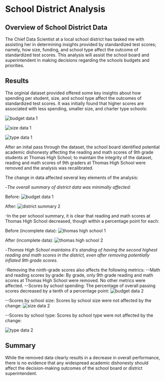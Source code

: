 # School District Analysis

## Overview of School District Data

The Chief Data Scientist at a local school district has tasked me with assisting her in determining insights provided by standardized test scores; namely, how size, funding, and school type affect the outcome of standardized test scores. This analysis will assist the school board and superintendent in making decisions regarding the schools budgets and priorities.

## Results

The orginial dataset provided offered some key insights about how spending per student, size, and school type affect the outcomes of standardized test scores. It was initially found that higher scores are associated with less spending, smaller size, and charter type schools:

![budget data 1](https://user-images.githubusercontent.com/94264643/149648018-2f070975-c62b-470b-85e5-4ea1341419e7.png)

![size data 1](https://user-images.githubusercontent.com/94264643/149648020-54673b98-d2e6-418b-a99a-8787f65fbd5b.png)

![type data 1](https://user-images.githubusercontent.com/94264643/149648026-a53d9e0b-de72-47e7-8890-e2b39d6796e0.png)

After an inital pass through the dataset, the school board identified potential academic dishonesty affecting the reading and math scores of 9th grade students at Thomas High School; to maintain the integrity of the dataset, reading and math scores of 9th graders at Thomas High School were removed and the analysis was recalibrated.

The change in data affected several key elements of the analysis:

-*The overall summary of district data was minimally affected:*

Before:
![budget data 1](https://user-images.githubusercontent.com/94264643/149648669-2b7e688a-4f09-419d-bc5d-3d5afe4d4493.png)

After:
![district summary 2](https://user-images.githubusercontent.com/94264643/149648124-506ce538-e219-44e6-a55b-ddc9a7028623.png)

-In the per schoool summary, it is clear that reading and math scores at Thomas High School decreased, though within a percentage point for each:

Before (incomplete data):
![thomas high school 1](https://user-images.githubusercontent.com/94264643/149648360-aea2be36-69dd-4a95-8bea-d65d8c93b5d4.png)

After (incomplete data):
![thomas high school 2](https://user-images.githubusercontent.com/94264643/149648363-32df7ee8-5ba9-42ba-b2fc-0bb64be5c2ce.png)

-*Thomas High School maintains it's standing of having the second highest reading and math scores in the district, even after removing potentially inflated 9th grade scores.*

-Removing the ninth-grade scores also affects the following metrics:
--Math and reading scores by grade: By grade, only 9th grade reading and math scores at Thomas High School were removed. No other metrics were affected.
--Scores by school spending: The percentage of overall passing scores decreased by a tenth of a percentage point:
![budget data 2](https://user-images.githubusercontent.com/94264643/149648677-3fe12019-d76d-4fc9-8cb4-ac56f9b462e9.png)

--Scores by school size: Scores by school size were not affected by the change:
![size data 2](https://user-images.githubusercontent.com/94264643/149648756-4c13982d-fc5e-4620-a7b0-9774ff300e52.png)

--Scores by school type: Scores by school type were not affected by the change:

![type data 2](https://user-images.githubusercontent.com/94264643/149648796-996bf226-a2df-42a1-94d5-dca99a378673.png)

## Summary

While the removed data clearly results in a decrease in overall performance, there is no evidence that any widespread academic dishonesty should affect the decision-making outcomes of the school board or district superintendent.
